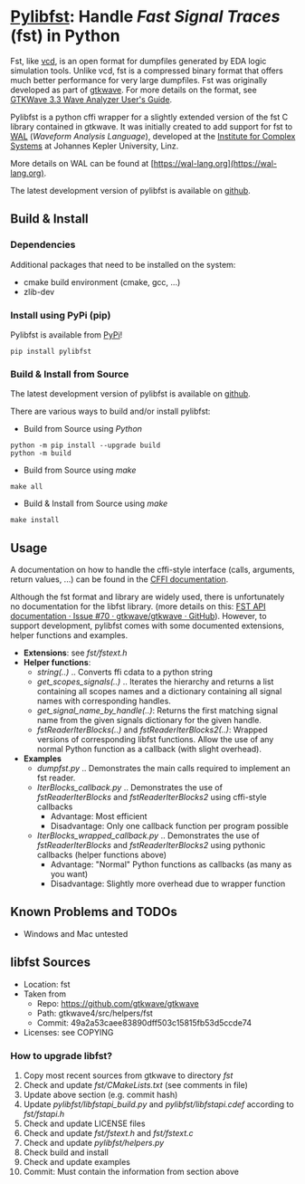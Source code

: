 # [Pylibfst](https://github.com/mschlaegl/pylibfst): Handle *Fast Signal Traces* (fst) in Python

Fst, like [vcd](https://en.wikipedia.org/wiki/Value_change_dump), is an open format for dumpfiles generated by EDA logic simulation tools.
Unlike vcd, fst is a compressed binary format that offers much better performance for very large dumpfiles.
Fst was originally developed as part of [gtkwave](http://gtkwave.sourceforge.net).
For more details on the format, see [GTKWave 3.3 Wave Analyzer User's Guide](http://gtkwave.sourceforge.net/gtkwave.pdf).

Pylibfst is a python cffi wrapper for a slightly extended version of the fst C library contained in gtkwave.
It was initially created to add support for fst to [WAL](https://wal-lang.org) (*Waveform Analysis Language*), developed at the [Institute for Complex Systems](https://ics.jku.at/) at Johannes Kepler University, Linz.

More details on WAL can be found at [https://wal-lang.org](https://wal-lang.org).

The latest development version of pylibfst is available on [github](https://github.com/mschlaegl/pylibfst).


## Build & Install

### Dependencies
Additional packages that need to be installed on the system:
 * cmake build environment (cmake, gcc, ...)
 * zlib-dev

### Install using PyPi (pip)
Pylibfst is available from [PyPi](https://pypi.org/project/pylibfst)!

```
pip install pylibfst
```

### Build & Install from Source
The latest development version of pylibfst is available on [github](https://github.com/mschlaegl/pylibfst).

There are various ways to build and/or install pylibfst:
 * Build from Source using *Python*
```
python -m pip install --upgrade build
python -m build
```
 * Build from Source using *make*
```
make all
```
 * Build & Install from Source using *make*
```
make install
```

## Usage
A documentation on how to handle the cffi-style interface (calls, arguments, return values, ...) can be found in the [CFFI documentation](https://cffi.readthedocs.io/en/latest/using.html).

Although the fst format and library are widely used, there is unfortunately no documentation for the libfst library.
(more details on this: [FST API documentation · Issue #70 · gtkwave/gtkwave · GitHub](https://github.com/gtkwave/gtkwave/issues/70)).
However, to support development, pylibfst comes with some documented extensions, helper functions and examples.

 * **Extensions**: see *fst/fstext.h*
 * **Helper functions**:
   * *string(..)* .. Converts ffi cdata to a python string
   * *get_scopes_signals(..)* .. Iterates the hierarchy and returns a list containing all scopes names and a dictionary containing all signal names with corresponding handles.
   * *get_signal_name_by_handle(..)*: Returns the first matching signal name from the given signals dictionary for the given handle.
   * *fstReaderIterBlocks(..)* and *fstReaderIterBlocks2(..)*: Wrapped versions of corresponding libfst functions. Allow the use of any normal Python function as a callback (with slight overhead).
 * **Examples**
   * *dumpfst.py* .. Demonstrates the main calls required to implement an fst reader.
   * *IterBlocks_callback.py* .. Demonstrates the use of *fstReaderIterBlocks* and *fstReaderIterBlocks2* using cffi-style callbacks
     * Advantage: Most efficient
     * Disadvantage: Only one callback function per program possible
   * *IterBlocks_wrapped_callback.py* .. Demonstrates the use of *fstReaderIterBlocks* and *fstReaderIterBlocks2* using pythonic callbacks (helper functions above)
     * Advantage: "Normal" Python functions as callbacks (as many as you want)
     * Disadvantage: Slightly more overhead due to wrapper function

## Known Problems and TODOs
 * Windows and Mac untested

## libfst Sources
 * Location: fst
 * Taken from
   * Repo: https://github.com/gtkwave/gtkwave
   * Path: gtkwave4/src/helpers/fst
   * Commit: 49a2a53caee83890dff503c15815fb53d5ccde74
 * Licenses: see COPYING

### How to upgrade libfst?
 1. Copy most recent sources from gtkwave to directory *fst*
 1. Check and update *fst/CMakeLists.txt* (see comments in file)
 1. Update above section (e.g. commit hash)
 1. Update *pylibfst/libfstapi_build.py* and *pylibfst/libfstapi.cdef* according to *fst/fstapi.h*
 1. Check and update LICENSE files
 1. Check and update *fst/fstext.h* and *fst/fstext.c*
 1. Check and update *pylibfst/helpers.py*
 1. Check build and install
 1. Check and update examples
 1. Commit: Must contain the information from section above
